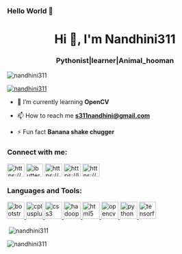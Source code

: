 ### Hello World 👋

<h1 align="center">Hi 👋, I'm Nandhini311</h1>
<h3 align="center">Pythonist|learner|Animal_hooman</h3>

<p align="left"> <img src="https://komarev.com/ghpvc/?username=nandhini311&label=Profile%20views&color=0e75b6&style=flat" alt="nandhini311" /> </p>

<p align="left"> <a href="https://github.com/ryo-ma/github-profile-trophy"><img src="https://github-profile-trophy.vercel.app/?username=nandhini311" alt="nandhini311" /></a> </p>

- 🌱 I’m currently learning **OpenCV**

- 📫 How to reach me **s311nandhini@gmail.com**

- ⚡ Fun fact **Banana shake chugger**

<h3 align="left">Connect with me:</h3>
<p align="left">
<a href="https://linkedin.com/in/https://www.linkedin.com/in/nandhini-s-951764197/" target="blank"><img align="center" src="https://cdn.jsdelivr.net/npm/simple-icons@3.0.1/icons/linkedin.svg" alt="https://www.linkedin.com/in/nandhini-s-951764197/" height="30" width="40" /></a>
<a href="https://instagram.com/ibuttercup_" target="blank"><img align="center" src="https://cdn.jsdelivr.net/npm/simple-icons@3.0.1/icons/instagram.svg" alt="ibuttercup_" height="30" width="40" /></a>
<a href="https://www.hackerrank.com/https://www.hackerrank.com/s311nandhini" target="blank"><img align="center" src="https://cdn.jsdelivr.net/npm/simple-icons@3.0.1/icons/hackerrank.svg" alt="https://www.hackerrank.com/s311nandhini" height="30" width="40" /></a>
<a href="https://www.leetcode.com/https://leetcode.com/nandhini31/" target="blank"><img align="center" src="https://cdn.jsdelivr.net/npm/simple-icons@3.0.1/icons/leetcode.svg" alt="https://leetcode.com/nandhini31/" height="30" width="40" /></a>
<a href="https://auth.geeksforgeeks.org/user/https://auth.geeksforgeeks.org/user/s311nandhini/profile" target="blank"><img align="center" src="https://cdn.jsdelivr.net/npm/simple-icons@3.0.1/icons/geeksforgeeks.svg" alt="https://auth.geeksforgeeks.org/user/s311nandhini/profile" height="30" width="40" /></a>
</p>

<h3 align="left">Languages and Tools:</h3>
<p align="left"> <a href="https://getbootstrap.com" target="_blank"> <img src="https://devicons.github.io/devicon/devicon.git/icons/bootstrap/bootstrap-plain.svg" alt="bootstrap" width="40" height="40"/> </a> <a href="https://www.w3schools.com/cpp/" target="_blank"> <img src="https://devicons.github.io/devicon/devicon.git/icons/cplusplus/cplusplus-original.svg" alt="cplusplus" width="40" height="40"/> </a> <a href="https://www.w3schools.com/css/" target="_blank"> <img src="https://devicons.github.io/devicon/devicon.git/icons/css3/css3-original-wordmark.svg" alt="css3" width="40" height="40"/> </a> <a href="https://hadoop.apache.org/" target="_blank"> <img src="https://www.vectorlogo.zone/logos/apache_hadoop/apache_hadoop-icon.svg" alt="hadoop" width="40" height="40"/> </a> <a href="https://www.w3.org/html/" target="_blank"> <img src="https://devicons.github.io/devicon/devicon.git/icons/html5/html5-original-wordmark.svg" alt="html5" width="40" height="40"/> </a> <a href="https://opencv.org/" target="_blank"> <img src="https://www.vectorlogo.zone/logos/opencv/opencv-icon.svg" alt="opencv" width="40" height="40"/> </a> <a href="https://www.python.org" target="_blank"> <img src="https://devicons.github.io/devicon/devicon.git/icons/python/python-original.svg" alt="python" width="40" height="40"/> </a> <a href="https://www.tensorflow.org" target="_blank"> <img src="https://www.vectorlogo.zone/logos/tensorflow/tensorflow-icon.svg" alt="tensorflow" width="40" height="40"/> </a> </p>

<p>&nbsp;<img align="center" src="https://github-readme-stats.vercel.app/api?username=nandhini311&show_icons=true&locale=en" alt="nandhini311" /></p>

<p><img align="center" src="https://github-readme-streak-stats.herokuapp.com/?user=nandhini311&" alt="nandhini311" /></p>
